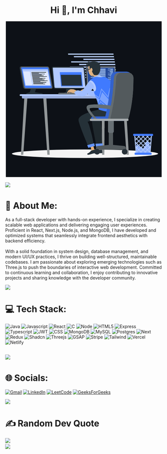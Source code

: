 <h1 align="center">Hi 👋, I'm Chhavi</h1>
<p align="center"><img src="animation.gif" width="500" alt="animation.gif"></p>
<img src="https://user-images.githubusercontent.com/73097560/115834477-dbab4500-a447-11eb-908a-139a6edaec5c.gif">             

# 💫 About Me:
As a full-stack developer with hands-on experience, I specialize in creating scalable web applications and delivering engaging user experiences.<br>Proficient in React, Next.js, Node.js, and MongoDB, I have developed and optimized systems that seamlessly integrate frontend aesthetics with backend efficiency.
<br><br>With a solid foundation in system design, database management, and modern UI/UX practices, I thrive on building well-structured, maintainable codebases. I am passionate about exploring emerging technologies such as Three.js to push the boundaries of interactive web development. Committed to continuous learning and collaboration, I enjoy contributing to innovative projects and sharing knowledge with the developer community.


<img src="https://user-images.githubusercontent.com/73097560/115834477-dbab4500-a447-11eb-908a-139a6edaec5c.gif">

# 💻 Tech Stack:
![Java](https://img.shields.io/badge/java-%23ED8B00.svg?style=for-the-badge&logo=java&logoColor=white) ![Javascript](https://img.shields.io/badge/javascript-%236DB33F.svg?style=for-the-badge&logo=javascript&logoColor=white) ![React](https://img.shields.io/badge/react-%23FF9900.svg?style=for-the-badge&logo=react&logoColor=white) ![C](https://img.shields.io/badge/c-%2300599C.svg?style=for-the-badge&logo=c&logoColor=white) ![Node](https://img.shields.io/badge/node-%2300ADD8.svg?style=for-the-badge&logo=nodejs&logoColor=white) ![HTML5](https://img.shields.io/badge/html5-%23E34F26.svg?style=for-the-badge&logo=html5&logoColor=white) ![Express](https://img.shields.io/badge/express-%230072C6.svg?style=for-the-badge&logo=express&logoColor=white) ![Typescript](https://img.shields.io/badge/typescript-black?style=for-the-badge&logo=typescript&logoColor=5849BE) ![JWT](https://img.shields.io/badge/JWT-C71A36?style=for-the-badge&logo=JWT&logoColor=white) ![CSS](https://img.shields.io/badge/css-%232C5263.svg?style=for-the-badge&logo=css3&logoColor=white) ![MongoDB](https://img.shields.io/badge/MondoDB-003545?style=for-the-badge&logo=mongodb&logoColor=white) ![MySQL](https://img.shields.io/badge/mysql-%2300f.svg?style=for-the-badge&logo=mysql&logoColor=white) ![Postgres](https://img.shields.io/badge/postgres-%23316192.svg?style=for-the-badge&logo=postgresql&logoColor=white) ![Next](https://img.shields.io/badge/next-%23DD0031.svg?style=for-the-badge&logo=next&logoColor=white)
![Redux](https://img.shields.io/badge/redux-%23DD0031.svg?style=for-the-badge&logo=redux&logoColor=white)
![Shadcn](https://img.shields.io/badge/shadcn-%23316192.svg?style=for-the-badge&logo=shadcn&logoColor=white)
![Threejs](https://img.shields.io/badge/threejs-%236DB33F.svg?style=for-the-badge&logo=threejs&logoColor=white)
![GSAP](https://img.shields.io/badge/gsap-%23DD0031.svg?style=for-the-badge&logo=gsap&logoColor=white)
![Stripe](https://img.shields.io/badge/stripe-%2300599C.svg?style=for-the-badge&logo=stripe&logoColor=white)
![Tailwind](https://img.shields.io/badge/tailwindcss-%2307405e.svg?style=for-the-badge&logo=tailwindcss&logoColor=white)
![Vercel](https://img.shields.io/badge/vercel-%23005C0F.svg?style=for-the-badge&logo=vercel&logoColor=white) ![Netlify](https://img.shields.io/badge/netlify-%23D42029.svg?style=for-the-badge&logo=apache&logoColor=white)

<br>
<img src="https://user-images.githubusercontent.com/73097560/115834477-dbab4500-a447-11eb-908a-139a6edaec5c.gif">

# 🌐 Socials:
[![Gmail](https://img.shields.io/badge/Gmail-D14836?style=for-the-badge&logo=gmail&logoColor=white)](mailto:studychhavi03@gmail.com)
[![LinkedIn](https://img.shields.io/badge/linkedin-%230077B5.svg?style=for-the-badge&logo=linkedin&logoColor=white)](https://linkedin.com/in/chhavi6v) 
[![LeetCode](https://img.shields.io/badge/LeetCode-000000?style=for-the-badge&logo=LeetCode&logoColor=#d16c06)](https://leetcode.com/u/chhavi6V/)
[![GeeksForGeeks](https://img.shields.io/badge/GeeksforGeeks-gray?style=for-the-badge&logo=geeksforgeeks&logoColor=35914c)](https://www.geeksforgeeks.org/user/studychb8lp/)

<img src="https://user-images.githubusercontent.com/73097560/115834477-dbab4500-a447-11eb-908a-139a6edaec5c.gif">

# ✍️ Random Dev Quote
![](https://quotes-github-readme.vercel.app/api?type=horizontal&theme=radical)
<br>
<img src="https://user-images.githubusercontent.com/73097560/115834477-dbab4500-a447-11eb-908a-139a6edaec5c.gif">
